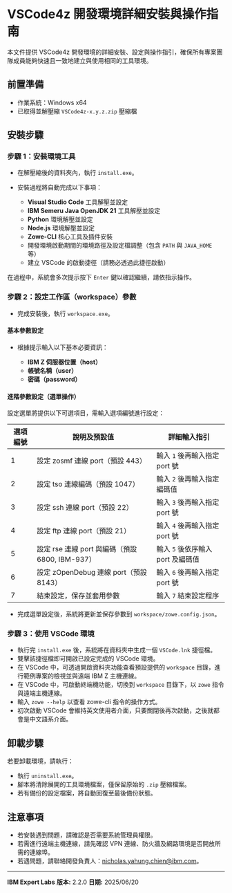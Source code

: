 # VSCode4z 開發環境詳細安裝與操作指南

本文件提供 VSCode4z 開發環境的詳細安裝、設定與操作指引，確保所有專案團隊成員能夠快速且一致地建立與使用相同的工具環境。

## 前置準備

* 作業系統：Windows x64
* 已取得並解壓縮 `VSCode4z-x.y.z.zip` 壓縮檔

## 安裝步驟

### 步驟 1：安裝環境工具

* 在解壓縮後的資料夾內，執行 `install.exe`。
* 安裝過程將自動完成以下事項：

  * **Visual Studio Code** 工具解壓並設定
  * **IBM Semeru Java OpenJDK 21** 工具解壓並設定
  * **Python** 環境解壓並設定
  * **Node.js** 環境解壓並設定
  * **Zowe-CLI** 核心工具及插件安裝
  * 開發環境啟動期間的環境路徑及設定檔調整（包含 `PATH` 與 `JAVA_HOME` 等）
  * 建立 VSCode 的啟動捷徑（請務必透過此捷徑啟動）

在過程中，系統會多次提示按下 `Enter` 鍵以確認繼續，請依指示操作。

### 步驟 2：設定工作區（workspace）參數

* 完成安裝後，執行 `workspace.exe`。

#### 基本參數設定

* 根據提示輸入以下基本必要資訊：

  * **IBM Z 伺服器位置（host）**
  * **帳號名稱（user）**
  * **密碼（password）**

#### 進階參數設定（選單操作）

設定選單將提供以下可選項目，需輸入選項編號進行設定：

| 選項編號 | 說明及預設值                               | 詳細輸入指引                 |
| ---- | ------------------------------------ | ---------------------- |
| 1    | 設定 zosmf 連線 port（預設 443）             | 輸入 `1` 後再輸入指定 port 號   |
| 2    | 設定 tso 連線編碼（預設 1047）                 | 輸入 `2` 後再輸入指定編碼值       |
| 3    | 設定 ssh 連線 port（預設 22）                | 輸入 `3` 後再輸入指定 port 號   |
| 4    | 設定 ftp 連線 port（預設 21）                | 輸入 `4` 後再輸入指定 port 號   |
| 5    | 設定 rse 連線 port 與編碼（預設 6800, IBM-937） | 輸入 `5` 後依序輸入 port 及編碼值 |
| 6    | 設定 zOpenDebug 連線 port（預設 8143）       | 輸入 `6` 後再輸入指定 port 號   |
| 7    | 結束設定，保存並套用參數                         | 輸入 `7` 結束設定程序          |

* 完成選單設定後，系統將更新並保存參數到 `workspace/zowe.config.json`。

### 步驟 3：使用 VSCode 環境

* 執行完 `install.exe` 後，系統將在資料夾中生成一個 `VSCode.lnk` 捷徑檔。
* 雙擊該捷徑檔即可開啟已設定完成的 VSCode 環境。
* 在 VSCode 中，可透過開啟資料夾功能查看預設提供的 `workspace` 目錄，進行範例專案的檢視並與遠端 IBM Z 主機連線。
* 在 VSCode 中，可啟動終端機功能，切換到 `workspace` 目錄下，以 `zowe` 指令與遠端主機連線。
* 輸入 `zowe --help` 以查看 zowe-cli 指令的操作方式。
* 初次啟動 VSCode 會維持英文使用者介面，只要關閉後再次啟動，之後就都會是中文語系介面。

## 卸載步驟

若要卸載環境，請執行：

* 執行 `uninstall.exe`。
* 腳本將清除展開的工具環境檔案，僅保留原始的 `.zip` 壓縮檔案。
* 若有備份的設定檔案，將自動回復至最後備份狀態。

## 注意事項

* 若安裝遇到問題，請確認是否需要系統管理員權限。
* 若需進行遠端主機連線，請先確認 VPN 連線、防火牆及網路環境是否開放所需的連線埠。
* 若遇問題，請聯絡開發負責人：[nicholas.yahung.chien@ibm.com](mailto:nicholas.yahung.chien@ibm.com)。

---

**IBM Expert Labs**
**版本:** 2.2.0
**日期:** 2025/06/20
